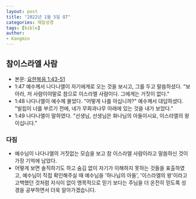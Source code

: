 ```yaml
---
layout: post
title: "2022년 1월 5일 QT"
categories: 매일성경
tags: [bible]
author:
- Kangmin
---
```


## 참이스라엘 사람
- 본문: [요한복음 1:43-51](https://www.bskorea.or.kr/bible/korbibReadpage.php?version=SAENEW&book=jhn&chap=1&sec=43&cVersion=&fontSize=15px&fontWeight=normal#focus)
- 1:47 예수께서 나다나엘이 자기에게로 오는 것을 보시고, 그를 두고 말씀하셨다. "보아라, 저 사람이야말로 참으로 이스라엘 사람이다. 그에게는 거짓이 없다."
- 1:48 나다나엘이 예수께 물었다. "어떻게 나를 아십니까?" 예수께서 대답하셨다. "빌립이 너를 부르기 전에, 네가 무화과나무 아래에 있는 것을 내가 보았다."
- 1:49 나다나엘이 말하였다. "선생님, 선생님은 화나님의 아들이시요, 이스라엘의 왕이십니다."

### 다짐
- 예수님이 나다나엘의 거짓없는 모습을 보고 참 이스라엘 사람이라고 말씀하신 것이 가장 기억에 남았다.
- 어떻게 보면 솔직하기도 하고 숨김 없이 자기가 이해하지 못하는 것들을 표출하였고, 예수님이 직접 확인해주실 때 예수님을 '하나님의 아들', '이스라엘의 왕'이라고 고백했던 것처럼
  지식이 없이 맹목적으로 믿기 보다는 주님을 더 온전히 믿도록 성경을 공부하면서 더욱 알아가겠습니다.
